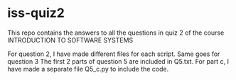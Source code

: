 # iss-quiz2
This repo contains the answers to all the questions in quiz 2 of the course INTRODUCTION TO SOFTWARE SYSTEMS

For question 2, I have made different files for each script. Same goes for question 3 
The first 2 parts of question 5 are included in Q5.txt. For part c, I have made a separate file Q5_c.py to include the code. 
